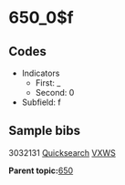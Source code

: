 # 650\_0$f

## Codes

-   Indicators
    -   First: \_
    -   Second: 0
-   Subfield: f

## Sample bibs

3032131 [Quicksearch](https://search.library.yale.edu/catalog/3032131) [VXWS](http://prodorbis.library.yale.edu:7014/vxws/GetHoldingsService?bibId=3032131)

**Parent topic:**[650](../../tags/650/650.md)

